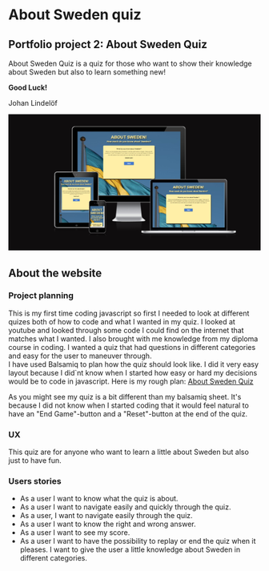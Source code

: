 # About Sweden quiz
## Portfolio project 2: About Sweden Quiz
About Sweden Quiz is a quiz for those who want to show their knowledge about Sweden but also to learn something new!

**Good Luck!**

Johan Lindelöf

 ![The Responsive image](https://github.com/jlindeloef/about-sweden-quiz/blob/main/readme-images/responsive.png)

 ## About the website
### Project planning
This is my first time coding javascript so first I needed to look at different quizes both of how to code and what I wanted in my quiz. I looked at youtube and looked through some code I could find on the internet that matches what I wanted. I also brought with me knowledge from my diploma course in coding. I wanted a quiz that had questions in different categories and easy for the user to maneuver through.  
I have used Balsamiq to plan how the quiz should look like. I did it very easy layout because I did`nt know when I started how easy or hard my decisions would be to code in javascript.
Here is my rough plan: [About Sweden Quiz](https://github.com/jlindeloef/about-sweden-quiz/blob/main/readme-images/About%20Sweden.pdf)

As you might see my quiz is a bit different than my balsamiq sheet. It's because I did not know when I started coding that it would feel natural to have an "End Game"-button and a "Reset"-button at the end of the quiz.

### UX
This quiz are for anyone who want to learn a little about Sweden but also just to have fun.

### Users stories
- As a user I want to know what the quiz is about.
- As a user I want to navigate easily and quickly through the quiz.
- As a user, I want to navigate easily through the quiz.
- As a user I want to know the right and wrong answer.
- As a user I want to see my score.
- As a user I want to have the possibility to replay or end the quiz when it pleases.
I want to give the user a little knowledge about Sweden in different categories.









